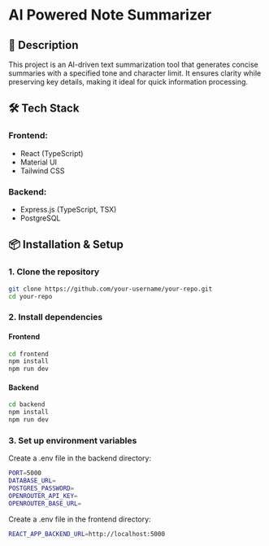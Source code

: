 # AI Powered Note Summarizer

## 🚀 Description

This project is an AI-driven text summarization tool that generates concise summaries with a specified tone and character limit. It ensures clarity while preserving key details, making it ideal for quick information processing.

## 🛠️ Tech Stack

### **Frontend:**

- React (TypeScript)
- Material UI
- Tailwind CSS

### **Backend:**

- Express.js (TypeScript, TSX)
- PostgreSQL

## 📦 Installation & Setup

### **1. Clone the repository**

```sh
git clone https://github.com/your-username/your-repo.git
cd your-repo
```

### **2. Install dependencies**

#### Frontend

```sh
cd frontend
npm install
npm run dev
```

#### Backend

```sh
cd backend
npm install
npm run dev
```

### **3. Set up environment variables**

Create a .env file in the backend directory:

```sh
PORT=5000
DATABASE_URL=
POSTGRES_PASSWORD=
OPENROUTER_API_KEY=
OPENROUTER_BASE_URL=
```

Create a .env file in the frontend directory:

```sh
REACT_APP_BACKEND_URL=http://localhost:5000
```
